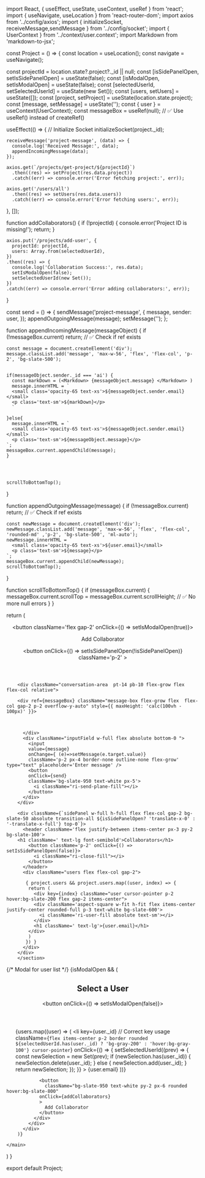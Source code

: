 import React, { useEffect, useState, useContext, useRef } from 'react';
import { useNavigate, useLocation } from 'react-router-dom';
import axios from '../config/axios';
import { initializeSocket, receiveMessage,sendMessage } from '../config/socket';
import { UserContext } from '../context/user.context';
import Markdown from 'markdown-to-jsx';


const Project = () => {
  const location = useLocation();
  const navigate = useNavigate();

  const projectId = location.state?.project?._id || null;
  const [isSidePanelOpen, setIsSidePanelOpen] = useState(false);
  const [isModalOpen, setIsModalOpen] = useState(false);
  const [selectedUserId, setSelectedUserId] = useState(new Set());
  const [users, setUsers] = useState([]);
  const [project, setProject] = useState(location.state.project);
  const [message, setMessage] = useState('');
  const { user } = useContext(UserContext);
  const messageBox = useRef(null); // ✅ Use useRef() instead of createRef()

  useEffect(() => {
    // Initialize Socket
    initializeSocket(project._id);

    receiveMessage('project-message', (data) => {
      console.log('Received Message:', data);
      appendIncomingMessage(data);
    });

    axios.get(`/projects/get-project/${projectId}`)
      .then((res) => setProject(res.data.project))
      .catch((err) => console.error('Error fetching project:', err));

    axios.get('/users/all')
      .then((res) => setUsers(res.data.users))
      .catch((err) => console.error('Error fetching users:', err));
  }, []);

  function addCollaborators() {
    if (!projectId) {
      console.error('Project ID is missing!');
      return;
    }

    axios.put('/projects/add-user', {
      projectId: projectId,
      users: Array.from(selectedUserId),
    })
    .then((res) => {
      console.log('Collaboration Success:', res.data);
      setIsModalOpen(false);
      setSelectedUserId(new Set());
    })
    .catch((err) => console.error('Error adding collaborators:', err));
  }

  const send = () => {
    sendMessage('project-message', {
      message,
      sender: user, 
    });
    appendOutgoingMessage(message);
    setMessage('');
  };

  function appendIncomingMessage(messageObject) {
    if (!messageBox.current) return; // ✅ Check if ref exists

    const message = document.createElement('div');
    message.classList.add('message', 'max-w-56', 'flex', 'flex-col', 'p-2', 'bg-slate-500');


    if(messageObject.sender._id === 'ai') {
      const markDown = (<Markdown> {messageObject.message} </Markdown> )
      message.innerHTML = `
      <small class='opacity-65 text-xs'>${messageObject.sender.email}</small>
      <p class='text-sm'>${markDown}</p>
      `

    }else{
      message.innerHTML = `
      <small class='opacity-65 text-xs'>${messageObject.sender.email}</small>
      <p class='text-sm'>${messageObject.message}</p>
    `;
    messageBox.current.appendChild(message);
    }


   
 
    scrollToBottomTop();
  }

  function appendOutgoingMessage(message) {
    if (!messageBox.current) return; // ✅ Check if ref exists

    const newMessage = document.createElement('div');
    newMessage.classList.add('message', 'max-w-56', 'flex', 'flex-col', 'rounded-md' ,'p-2', 'bg-slate-500', 'ml-auto');
    newMessage.innerHTML = `
      <small class='opacity-65 text-xs'>${user.email}</small>
      <p class='text-sm'>${message}</p>
    `;
    messageBox.current.appendChild(newMessage);
    scrollToBottomTop();
  }

  function scrollToBottomTop() {
    if (messageBox.current) {
      messageBox.current.scrollTop = messageBox.current.scrollHeight; // ✅ No more null errors
    }
  }

  return (
    <main className='h-screen w-screen flex '>
      <section className='left relative flex flex-col h-screen min-w-96 bg-slate-300'>
        <header className='flex justify-between items-center p-2 px-4 w-full bg-slate-100 absolute top-0 '>
          <button className='flex gap-2' onClick={() => setIsModalOpen(true)}>
            <i className='ri-add-fill mr-1'></i>
            <p>Add Collaborator</p>
          </button>
          <button
            onClick={() => setIsSidePanelOpen(!isSidePanelOpen)}
            className='p-2'
          >
            <i className="ri-group-fill"></i>
          </button>
        </header>

        <div className="conversation-area  pt-14 pb-10 flex-grow flex flex-col relative">

        <div ref={messageBox} className="message-box flex-grow flex  flex-col gap-2 p-2 overflow-y-auto" style={{ maxHeight: 'calc(100vh - 100px)' }}>
  
  
          
          </div>
          <div className="inputField w-full flex absolute bottom-0 ">
            <input
            value={message}
            onChange={ (e)=>setMessage(e.target.value)}
            className='p-2 px-4 border-none outline-none flex-grow' type="text" placeholder='Enter message' /> 
            <button 
            onClick={send}
            className='bg-slate-950 text-white px-5'>
              <i className="ri-send-plane-fill"></i>
            </button>
          </div>
        </div>

        <div className={`sidePanel w-full h-full flex flex-col gap-2 bg-slate-50 absolute transition-all ${isSidePanelOpen? 'translate-x-0' : '-translate-x-full'} top-0`}>
          <header className='flex justify-between items-center px-3 py-2 bg-slate-100'>
        <h1 className=' text-lg font-semibold'>Collaborators</h1>
            <button className='p-2' onClick={() => setIsSidePanelOpen(false)}>
              <i className="ri-close-fill"></i>
            </button>
          </header>
          <div className="users flex flex-col gap-2">
            
           { project.users && project.users.map((user, index) => {
            return (
              <div key={index} className="user cursor-pointer p-2 hover:bg-slate-200 flex gap-2 items-center">
              <div className='aspect-square w-fit h-fit flex items-center justify-center rounded-full p-3 text-white bg-slate-600'>
                <i className='ri-user-fill absolute text-sm'></i>
              </div>
              <h1 className=' text-lg'>{user.email}</h1>
            </div>
            )
           }) }
          </div>
        </div>
        </section>

{/* Modal for user list */}
{isModalOpen && (
          <div className="fixed inset-0 z-50 flex items-center justify-center bg-gray-500 bg-opacity-75">
            <div className="relative bg-white rounded-lg shadow-lg w-80 p-5">
              <header className="flex justify-between items-center mb-4">
                <h2 className="text-lg font-semibold">Select a User</h2>
                <button onClick={() => setIsModalOpen(false)}>
                  <i className="ri-close-fill"></i>
                </button>
              </header>
              <div className="flex flex-col items-start gap-4">
                <ul className="space-y-2 w-full max-h-60 overflow-auto">
                {users.map((user) => (
                    <li
                      key={user._id} // Correct key usage
                      className={`flex items-center p-2 border rounded ${selectedUserId.has(user._id) ? 'bg-gray-200' : 'hover:bg-gray-100'} cursor-pointer`}
                      onClick={() => {
                        setSelectedUserId((prev) => {
                          const newSelection = new Set(prev);
                          if (newSelection.has(user._id)) {
                            newSelection.delete(user._id);
                          } else {
                            newSelection.add(user._id);
                          }
                          return newSelection;
                        });
                      }}
                    >
                      <i className="ri-user-fill text-xl mr-2"></i>
                      {user.email}
                    </li>
                  ))}
                </ul>
              
                <button
                  className="bg-slate-950 text-white py-2 px-6 rounded hover:bg-slate-800"
                onClick={addCollaborators}
                >
                  Add Collaborator
                </button>
              </div>
            </div>
          </div>
        )}
  
    </main>
  )
}

export default Project;